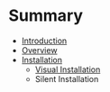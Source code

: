 # Summary

* [Introduction](README.md)
* [Overview](overview.md)
* [Installation](installation.md)
   * [Visual Installation](visual_installation.md)
   * Silent Installation


